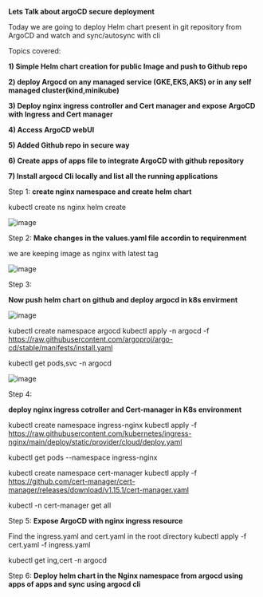 **Lets Talk about argoCD secure deployment**

Today we are going to deploy Helm chart present in git repository from ArgoCD and watch and sync/autosync with cli

Topics covered:

**1) Simple Helm chart creation for public Image and push to Github repo**

**2) deploy Argocd on any managed service (GKE,EKS,AKS) or in any self managed cluster(kind,minikube)**

**3) Deploy nginx ingress controller and Cert manager and expose ArgoCD with Ingress and Cert manager**

**4) Access ArgoCD webUI**

**5) Added Github repo in secure way**

**6) Create apps of apps file to integrate ArgoCD with github repository**

**7) Install argocd Cli locally and list all the running applications**


Step 1: 
**create nginx namespace and create helm chart**

kubectl create ns nginx
helm create <chart name>

![image](https://github.com/Shubham2194/kubernetes-CKA/assets/83746560/4ca45ead-022c-4403-8466-6af8a70aa265)

Step 2:
**Make changes in the values.yaml file accordin to requirenment**

we are keeping image as nginx with latest tag

![image](https://github.com/Shubham2194/kubernetes-CKA/assets/83746560/08b19f73-85fe-476b-8a73-396ff1cbb903)


Step 3: 

**Now push helm chart on github and deploy argocd in k8s envirment**

![image](https://github.com/Shubham2194/kubernetes-CKA/assets/83746560/041afcc6-f9c4-48fa-8be3-1a45508c65e3)


kubectl create namespace argocd
kubectl apply -n argocd -f https://raw.githubusercontent.com/argoproj/argo-cd/stable/manifests/install.yaml


kubectl get pods,svc -n argocd

![image](https://github.com/Shubham2194/kubernetes-CKA/assets/83746560/1f06e5a3-8eea-44e6-b027-6a017a9b8d43)

Step 4:

**deploy nginx ingress cotroller and Cert-manager in K8s environment**

kubectl create namespace ingress-nginx
kubectl apply -f https://raw.githubusercontent.com/kubernetes/ingress-nginx/main/deploy/static/provider/cloud/deploy.yaml

kubectl get pods --namespace ingress-nginx


kubectl create namespace cert-manager
kubectl apply -f https://github.com/cert-manager/cert-manager/releases/download/v1.15.1/cert-manager.yaml

kubectl -n cert-manager get all

Step 5:
**Expose ArgoCD with nginx ingress resource**

Find the ingress.yaml and cert.yaml in the root directory 
kubectl apply -f cert.yaml -f ingress.yaml

kubectl get ing,cert -n argocd


Step 6:
**Deploy helm chart in the Nginx namespace from argocd using apps of apps and sync using argocd cli**



















